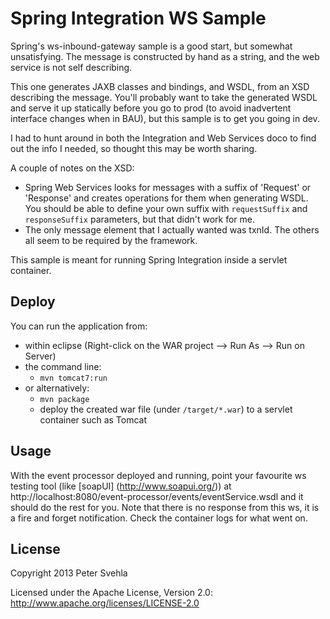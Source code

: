 Spring Integration WS Sample
============================

Spring's ws-inbound-gateway sample is a good start, but somewhat unsatisfying. The message is constructed by hand as a string, and the web service is not self describing.

This one generates JAXB classes and bindings, and WSDL, from an XSD describing the message. You'll probably want to take the generated WSDL and serve it up statically before you go to prod (to avoid inadvertent interface changes when in BAU), but this sample is to get you going in dev.

I had to hunt around in both the Integration and Web Services doco to find out the info I needed, so thought this may be worth sharing.

A couple of notes on the XSD:
* Spring Web Services looks for messages with a suffix of 'Request' or 'Response' and creates operations for them when generating WSDL. You should be able to define your own suffix with `requestSuffix` and `responseSuffix` parameters, but that didn't work for me.
* The only message element that I actually wanted was txnId. The others all seem to be required by the framework.

This sample is meant for running Spring Integration inside a servlet container.

Deploy
------
You can run the application from:
* within eclipse (Right-click on the WAR project --> Run As --> Run on Server)
* the command line:
	- `mvn tomcat7:run`
* or alternatively:
	- `mvn package`
	- deploy the created war file (under `/target/*.war`) to a servlet container such as Tomcat

Usage
-----
With the event processor deployed and running, point your favourite ws testing tool (like [soapUI] (http://www.soapui.org/)) at http://localhost:8080/event-processor/events/eventService.wsdl and it should do the rest for you. Note that there is no response from this ws, it is a fire and forget notification. Check the container logs for what went on.
	
License
-------

Copyright 2013 Peter Svehla

Licensed under the Apache License, Version 2.0: http://www.apache.org/licenses/LICENSE-2.0

